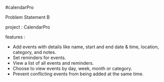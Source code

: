 #calendarPro

Problem Statement B 

project : CalendarPro

features : 
- Add events with details like name, start and end date & time, location, category, and notes.
- Set reminders for events.
- View a list of all events and reminders.
- Choose to view events by day, week, month or category.
- Prevent conflicting events from being added at the same time.


